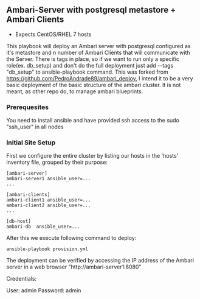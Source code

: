 Ambari-Server with postgresql metastore + Ambari Clients
-----------------------------------------------------------------------------

- Expects CentOS/RHEL 7 hosts

This playbook will deploy an Ambari server with postgresql configured as it's metastore and n number of Ambari Clients that will communicate with the Server.
There is tags in place, so if we want to run only a specific role(ex. db_setup) and don't do the full deployment just add --tags "db_setup" to ansible-playbook command.
This was forked from https://github.com/PedroAndrade89/ambari_deploy, I intend it to be a very basic deployment of the
basic structure of the ambari cluster. It is not meant, as other repo do, to manage ambari blueprints.

### Prerequesites

You need to install ansible and have provided ssh access to the sudo "ssh_user" in all nodes

### Initial Site Setup

First we configure the entire cluster by listing our hosts in the 'hosts'
inventory file, grouped by their purpose:

```
[ambari-server]
ambari-server1 ansible_user=...
...

[ambari-clients]
ambari-client1 ansible_user=...
ambari-client2 ansible_user=...
...

[db-host]
ambari-db  ansible_user=...
```

After this we execute following command to deploy:

```
ansible-playbook provision.yml
```

The deployment can be verified by accessing the IP address of the Ambari server in a web browser "http://ambari-server1:8080"

Credentials:

User: admin
Password: admin









